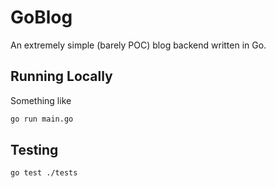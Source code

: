 # GoBlog

An extremely simple (barely POC) blog backend written in Go.

## Running Locally

Something like 

```sh
go run main.go
```

## Testing

```sh
go test ./tests
```
